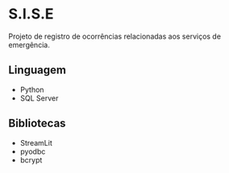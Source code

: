 # **S.I.S.E**

Projeto de registro de ocorrências relacionadas aos serviços de emergência.


## Linguagem

- Python
- SQL Server


## Bibliotecas

- StreamLit
- pyodbc
- bcrypt